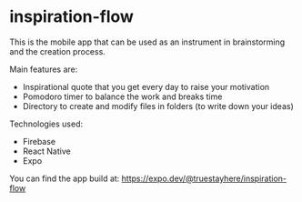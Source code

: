 # inspiration-flow

This is the mobile app that can be used as an instrument in brainstorming and the creation process.

Main features are:
* Inspirational quote that you get every day to raise your motivation
* Pomodoro timer to balance the work and breaks time
* Directory to create and modify files in folders (to write down your ideas)

Technologies used:
* Firebase
* React Native 
* Expo 

You can find the app build at: https://expo.dev/@truestayhere/inspiration-flow
